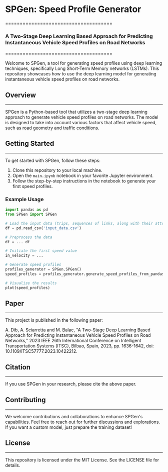 

# SPGen: Speed Profile Generator

=====================================
### A Two-Stage Deep Learning Based Approach for Predicting Instantaneous Vehicle Speed Profiles on Road Networks
=====================================

Welcome to SPGen, a tool for generating speed profiles using deep learning techniques, specifically Long Short-Term Memory networks (LSTMs). This repository showcases how to use the deep learning model for generating instantaneous vehicle speed profiles on road networks.

## Overview
-----------

SPGen is a Python-based tool that utilizes a two-stage deep learning approach to generate vehicle speed profiles on road networks. The model is designed to take into account various factors that affect vehicle speed, such as road geometry and traffic conditions.

## Getting Started
---------------

To get started with SPGen, follow these steps:

1. Clone this repository to your local machine.
2. Open the `main.ipynb` notebook in your favorite Jupyter environment.
3. Follow the step-by-step instructions in the notebook to generate your first speed profiles.


### Example Usage

```python
import pandas as pd
from SPGen import SPGen

# Load the input data (trips, sequences of links, along with their attributes)
df = pd.read_csv('input_data.csv')

# Preprocess the data
df = ... df

# Initiate the first speed value 
in_velocity = ...

# Generate speed profiles
profiles_generator = SPGen.SPGen()
speed_profiles = profiles_generator.generate_speed_profiles_from_pandas(df, in_velocity = in_velocity)

# Visualize the results
plot(speed_profiles)
```

## Paper
------

This project is published in the following paper:

A. Dib, A. Sciarretta and M. Balac, "A Two-Stage Deep Learning Based Approach for Predicting Instantaneous Vehicle Speed Profiles on Road Networks," 2023 IEEE 26th International Conference on Intelligent Transportation Systems (ITSC), Bilbao, Spain, 2023, pp. 1636-1642, doi: 10.1109/ITSC57777.2023.10422212.

## Citation
----------

If you use SPGen in your research, please cite the above paper.

## Contributing
------------

We welcome contributions and collaborations to enhance SPGen's capabilities. Feel free to reach out for further discussions and explorations. If you want a custom model, just prepare the training dataset!

## License
-------

This repository is licensed under the MIT License. See the LICENSE file for details.

